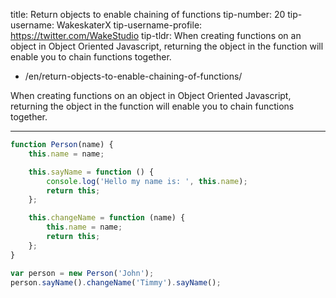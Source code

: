 title: Return objects to enable chaining of functions
tip-number: 20
tip-username: WakeskaterX
tip-username-profile: https://twitter.com/WakeStudio
tip-tldr: When creating functions on an object in Object Oriented Javascript, returning the object in the function will enable you to chain functions together.

-   /en/return-objects-to-enable-chaining-of-functions/

When creating functions on an object in Object Oriented Javascript, returning the object in the function will enable you to chain functions together.

---

```js
function Person(name) {
    this.name = name;

    this.sayName = function () {
        console.log('Hello my name is: ', this.name);
        return this;
    };

    this.changeName = function (name) {
        this.name = name;
        return this;
    };
}

var person = new Person('John');
person.sayName().changeName('Timmy').sayName();
```
